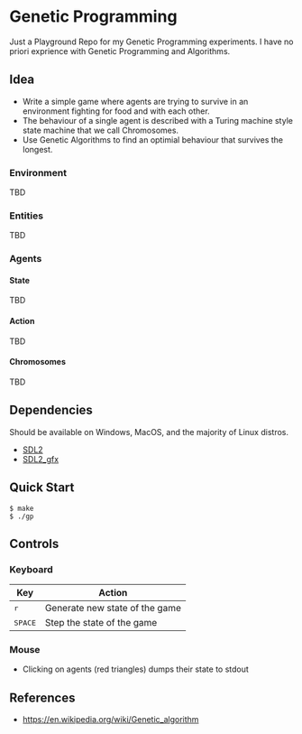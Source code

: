 # Genetic Programming

Just a Playground Repo for my Genetic Programming experiments. I have no priori exprience with Genetic Programming and Algorithms.

## Idea

- Write a simple game where agents are trying to survive in an environment fighting for food and with each other.
- The behaviour of a single agent is described with a Turing machine style state machine that we call Chromosomes.
- Use Genetic Algorithms to find an optimial behaviour that survives the longest.

### Environment

<!-- TODO: Document environment -->
TBD

### Entities

<!-- TODO: Document entities -->
TBD

### Agents

#### State

<!-- TODO: Document agents state -->
TBD

#### Action

<!-- TODO: Document available agents actions -->
TBD

#### Chromosomes

<!-- TODO: Document agents chromosomes -->
TBD

## Dependencies

Should be available on Windows, MacOS, and the majority of Linux distros.

- [SDL2]
- [SDL2_gfx]

## Quick Start

```console
$ make
$ ./gp
```

## Controls

### Keyboard

| Key              | Action                         |
|------------------|--------------------------------|
| <kbd>r</kbd>     | Generate new state of the game |
| <kbd>SPACE</kbd> | Step the state of the game     |

### Mouse

- Clicking on agents (red triangles) dumps their state to stdout

## References

- https://en.wikipedia.org/wiki/Genetic_algorithm

[SDL2]: https://www.libsdl.org/
[SDL2_gfx]: https://github.com/ferzkopp/SDL_gfx
